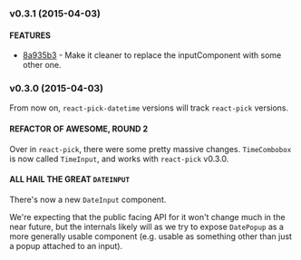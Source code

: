 ### v0.3.1 (2015-04-03)

#### FEATURES

- [8a935b3](https://github.com/hellojwilde/react-pick-datetime/commit/8a935b3) - Make it cleaner to replace the inputComponent with some other one.

### v0.3.0 (2015-04-03)

From now on, `react-pick-datetime` versions will track `react-pick` versions.

#### REFACTOR OF AWESOME, ROUND 2

Over in `react-pick`, there were some pretty massive changes. `TimeCombobox` is now called `TimeInput`, and works with `react-pick` v0.3.0.
 
#### ALL HAIL THE GREAT `DATEINPUT`

There's now a new `DateInput` component. 

We're expecting that the public facing API for it won't change much in the near future, but the internals likely will as we try to expose `DatePopup` as a more generally usable component (e.g. usable as something other than just a popup attached to an input).